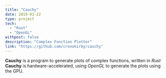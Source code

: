 ```yaml
---
title: "Cauchy"
date: 2019-01-22
type: project
tech:
  - "Rust"
  - "OpenGL"
withpost: false
description: "Complex Function Plotter"
link: "https://github.com/cronokirby/cauchy"
---
```

**Cauchy** is a program to generate plots of complex functions, written in *Rust*
**Cauchy** is hardware-accelerated, using *OpenGL* to generate the plots using the GPU.
<!--more-->